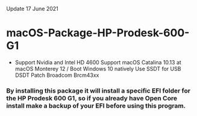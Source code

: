 Update 17 June 2021

# macOS-Package-HP-Prodesk-600-G1
- Support Nvidia and Intel HD 4600 Support macOS Catalina 10.13 at macOS Monterey 12 / Boot Windows 10 natively Use SSDT for USB DSDT Patch Broadcom Brcm43xx

### By installing this package it will install a specific EFI folder for the HP Prodesk 600 G1, so if you already have Open Core install make a backup of your EFI before using this program.
